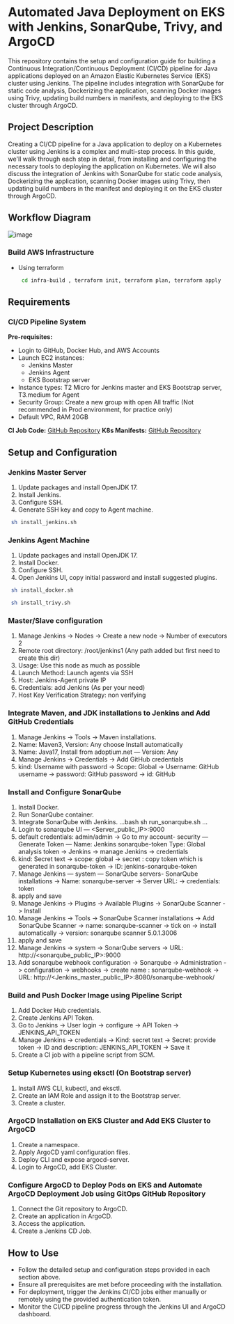 # Automated Java Deployment on EKS with Jenkins, SonarQube, Trivy, and ArgoCD

This repository contains the setup and configuration guide for building a Continuous Integration/Continuous Deployment (CI/CD) pipeline for Java applications deployed on an Amazon Elastic Kubernetes Service (EKS) cluster using Jenkins. The pipeline includes integration with SonarQube for static code analysis, Dockerizing the application, scanning Docker images using Trivy, updating build numbers in manifests, and deploying to the EKS cluster through ArgoCD.

## Project Description

Creating a CI/CD pipeline for a Java application to deploy on a Kubernetes cluster using Jenkins is a complex and multi-step process. In this guide, we'll walk through each step in detail, from installing and configuring the necessary tools to deploying the application on Kubernetes. We will also discuss the integration of Jenkins with SonarQube for static code analysis, Dockerizing the application, scanning Docker images using Trivy, then updating build numbers in the manifest and deploying it on the EKS cluster through ArgoCD.

## Workflow Diagram

![image](https://github.com/Abrar-Akbar/automated-java-deployment-eks/assets/62903208/21356ed5-bf96-4640-aa23-0aebd2c53ce3)

### Build AWS Infrastructure
- Using terraform
  ```bash
   cd infra-build , terraform init, terraform plan, terraform apply
   ```
## Requirements

### CI/CD Pipeline System

**Pre-requisites:**
- Login to GitHub, Docker Hub, and AWS Accounts
- Launch EC2 instances:
  - Jenkins Master
  - Jenkins Agent
  - EKS Bootstrap server
- Instance types: T2 Micro for Jenkins master and EKS Bootstrap server, T3.medium for Agent
- Security Group: Create a new group with open All traffic (Not recommended in Prod environment, for practice only)
- Default VPC, RAM 20GB

**CI Job Code:** [GitHub Repository](https://github.com/)
**K8s Manifests:** [GitHub Repository](https://github.com/)

## Setup and Configuration

### Jenkins Master Server

1. Update packages and install OpenJDK 17.
2. Install Jenkins.
3. Configure SSH.
4. Generate SSH key and copy to Agent machine.
  ```bash
   sh install_jenkins.sh
   ```
### Jenkins Agent Machine

1. Update packages and install OpenJDK 17.
2. Install Docker.
3. Configure SSH.
4. Open Jenkins UI, copy initial password and install suggested plugins.
 ```bash
  sh install_docker.sh
   ```
```bash
 sh install_trivy.sh
   ```
### Master/Slave configuration

1. Manage Jenkins -> Nodes -> Create a new node -> Number of executors 2
2. Remote root directory: /root/jenkins1 (Any path added but first need to create this dir)
3. Usage: Use this node as much as possible
4. Launch Method: Launch agents via SSH
5. Host: Jenkins-Agent private IP
6. Credentials: add Jenkins (As per your need)
7. Host Key Verification Strategy: non verifying 

### Integrate Maven, and JDK installations to Jenkins and Add GitHub Credentials

1. Manage Jenkins -> Tools -> Maven installations.
2. Name: Maven3, Version: Any choose Install automatically
3. Name: Java17, Install from adoptium.net — Version: Any
4. Manage Jenkins -> Credentials -> Add GitHub credentials
5. kind: Username with password -> Scope: Global -> Username: GitHub username -> password: GitHub password -> id: GitHub

### Install and Configure SonarQube

1. Install Docker.
2. Run SonarQube container.
3. Integrate SonarQube with Jenkins.
...bash
 sh run_sonarqube.sh
   ...
5. Login to sonarqube UI — <Server_public_IP>:9000
6. default credentials: admin/admin -> Go to my account- security — Generate Token — Name: Jenkins sonarqube-token Type: Global analysis token -> Jenkins -> manage Jenkins -> credentials
7. kind: Secret text -> scope: global -> secret : copy token which is generated in sonarqube-token -> ID: jenkins-sonarqube-token
8. Manage Jenkins — system — SonarQube servers- SonarQube installations -> Name: sonarqube-server -> Server URL: -> credentials: token
9. apply and save
10. Manage Jenkins -> Plugins -> Available Plugins -> SonarQube Scanner -> Install
11. Manage Jenkins -> Tools -> SonarQube Scanner installations -> Add SonarQube Scanner -> name: sonarqube-scanner -> tick on -> install automatically -> version: sonarqube scanner 5.0.1.3006
12. apply and save
13.  Manage Jenkins -> system ->  SonarQube servers -> URL: http://<sonarqube_public_IP>:9000
14. Add sonarqube webhook configuration -> Sonarqube -> Administration -> configuration -> webhooks -> create name : sonarqube-webhook -> URL: http://<Jenkins_master_public_IP>:8080/sonarqube-webhook/

### Build and Push Docker Image using Pipeline Script

1. Add Docker Hub credentials.
2. Create Jenkins API Token.
3. Go to Jenkins -> User login -> configure -> API Token -> JENKINS_API_TOKEN
4. Manage Jenkins -> credentials -> Kind: secret text -> Secret: provide token -> ID and description: JENKINS_API_TOKEN -> Save it
5. Create a CI job with a pipeline script from SCM.

### Setup Kubernetes using eksctl (On Bootstrap server)

1. Install AWS CLI, kubectl, and eksctl.
2. Create an IAM Role and assign it to the Bootstrap server.
3. Create a cluster.

### ArgoCD Installation on EKS Cluster and Add EKS Cluster to ArgoCD

1. Create a namespace.
2. Apply ArgoCD yaml configuration files.
3. Deploy CLI and expose argocd-server.
4. Login to ArgoCD, add EKS Cluster.

### Configure ArgoCD to Deploy Pods on EKS and Automate ArgoCD Deployment Job using GitOps GitHub Repository

1. Connect the Git repository to ArgoCD.
2. Create an application in ArgoCD.
3. Access the application.
4. Create a Jenkins CD Job.

## How to Use

- Follow the detailed setup and configuration steps provided in each section above.
- Ensure all prerequisites are met before proceeding with the installation.
- For deployment, trigger the Jenkins CI/CD jobs either manually or remotely using the provided authentication token.
- Monitor the CI/CD pipeline progress through the Jenkins UI and ArgoCD dashboard.
